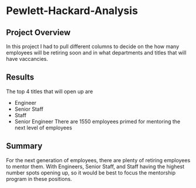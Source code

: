 # Pewlett-Hackard-Analysis

## Project Overview
In this project I had to pull different columns to decide on the how many employees will be retiring soon and in what departments and titles that will have vaccancies.
## Results
The top 4 titles that will open up are 
  - Engineer
  - Senior Staff
  - Staff
  - Senior Engineer
There are 1550 employees primed for mentoring the next level of employees

## Summary
For the next generation of employees, there are plenty of retiring employees to mentor them. With Engineers, Senior Staff, and Staff having the highest number spots opening up, so it would be best to focus the mentorship program in these positions. 
